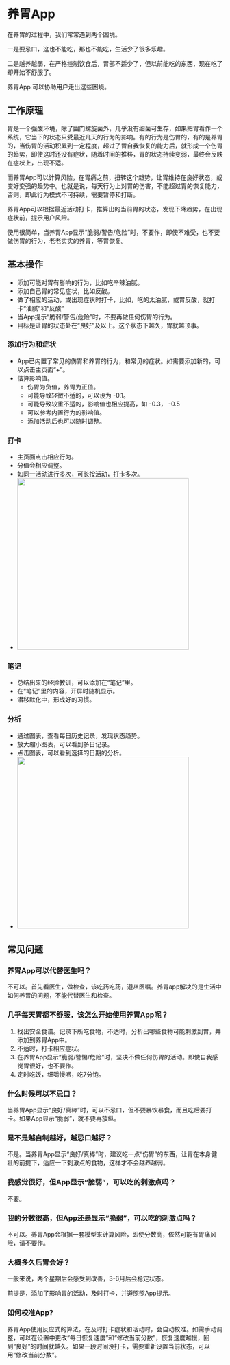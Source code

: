 # 养胃App

在养胃的过程中，我们常常遇到两个困境。

一是要忌口，这也不能吃，那也不能吃，生活少了很多乐趣。

二是越养越弱，在严格控制饮食后，胃部不适少了，但以前能吃的东西，现在吃了却开始不舒服了。

养胃App 可以协助用户走出这些困境。

## 工作原理

胃是一个强酸环境，除了幽门螺旋菌外，几乎没有细菌可生存，如果把胃看作一个系统，它当下的状态只受最近几天的行为的影响。有的行为是伤胃的，有的是养胃的，当伤胃的活动积累到一定程度，超过了胃自我恢复的能力后，就形成一个伤胃的趋势，即使这时还没有症状，随着时间的推移，胃的状态持续变弱，最终会反映在症状上，出现不适。

而养胃App可以计算风险，在胃痛之前，扭转这个趋势，让胃维持在良好状态，或变好变强的趋势中。也就是说，每天行为上对胃的伤害，不能超过胃的恢复能力，否则，即此行为模式不可持续，需要暂停和打断。

养胃App可以根据最近活动打卡，推算出的当前胃的状态，发现下降趋势，在出现症状前，提示用户风险。

使用很简单，当养胃App显示“脆弱/警告/危险”时，不要作，即使不难受，也不要做伤胃的行为，老老实实的养胃，等胃恢复。


## 基本操作
* 添加可能对胃有影响的行为，比如吃辛辣油腻。
* 添加自己胃的常见症状，比如反酸。
* 做了相应的活动，或出现症状时打卡，比如，吃的太油腻，或胃反酸，就打卡“油腻”和“反酸”
* 当App提示“脆弱/警告/危险”时，不要再做任何伤胃的行为。
* 目标是让胃的状态处在“良好”及以上。这个状态下越久，胃就越顶事。


### 添加行为和症状
* App已内置了常见的伤胃和养胃的行为，和常见的症状。如需要添加新的，可以点击主页面“+”。
* 估算影响值。
  * 伤胃为负值，养胃为正值。
  * 可能导致轻微不适的，可以设为 -0.1。
  * 可能导致较重不适的，影响值也相应提高，如 -0.3， -0.5
  * 可以参考内置行为的影响值。
  * 添加活动后也可以随时调整。

### 打卡
* 主页面点击相应行为。
* 分值会相应调整。
* 如同一活动进行多次，可长按活动，打卡多次。
* <img src="https://raw.githubusercontent.com/zrsort/Gastro/main/IMG_8011.PNG" width=400>

### 笔记
* 总结出来的经验教训，可以添加在“笔记”里。
* 在“笔记”里的内容，开屏时随机显示。
* 潜移默化中，形成好的习惯。

### 分析
* 通过图表，查看每日历史记录，发现状态趋势。
* 放大缩小图表，可以看到多日记录。
* 点击图表，可以看到选择的日期的分析。
* <img src="https://raw.githubusercontent.com/zrsort/Gastro/main/IMG_8012.PNG" width=400>


## 常见问题

### 养胃App可以代替医生吗？
不可以。首先看医生，做检查，该吃药吃药，遵从医嘱。养胃app解决的是生活中如何养胃的问题，不能代替医生和检查。

### 几乎每天胃都不舒服，该怎么开始使用养胃App呢？
1. 找出安全食谱。记录下所吃食物，不适时，分析出哪些食物可能刺激到胃，并添加到养胃App中。
2. 不适时，打卡相应症状。
3. 在养胃App显示“脆弱/警惕/危险”时，坚决不做任何伤胃的活动。即使自我感觉胃很好，也不要作。
4. 定时吃饭，细嚼慢咽，吃7分饱。

### 什么时候可以不忌口？
当养胃App显示“良好/真棒”时，可以不忌口，但不要暴饮暴食，而且吃后要打卡。如果App显示“脆弱”，就不要再放纵。

### 是不是越自制越好，越忌口越好？
不是。当养胃App显示“良好/真棒”时，建议吃一点“伤胃”的东西，让胃在本身健壮的前提下，适应一下刺激点的食物，这样才不会越养越弱。

### 我感觉很好，但App显示“脆弱”，可以吃的刺激点吗？
不要。

### 我的分数很高，但App还是显示“脆弱”，可以吃的刺激点吗？
不可以。养胃App会根据一套模型来计算风险，即使分数高，依然可能有胃痛风险，请不要作。

### 大概多久后胃会好？
一般来说，两个星期后会感受到改善，3-6月后会稳定状态。

前提是，添加了影响胃的活动，及时打卡，并遵照照App提示。

### 如何校准App?
养胃App使用反应式的算法，在及时打卡症状和活动时，会自动校准。如需手动调整，可以在设置中更改“每日恢复速度”和“修改当前分数”，恢复速度越慢，回到“良好”的时间就越久。如果一段时间没打卡，需要重新设置当前状态，可以用“修改当前分数”。
